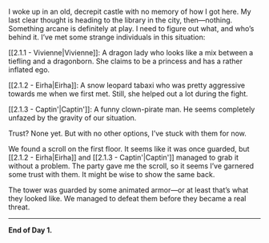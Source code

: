 I woke up in an old, decrepit castle with no memory of how I got here. My last clear thought is heading to the library in the city, then—nothing. Something arcane is definitely at play. I need to figure out what, and who’s behind it. I’ve met some strange individuals in this situation:

[[2.1.1 - Vivienne|Vivienne]]: A dragon lady who looks like a mix between a tiefling and a dragonborn. She claims to be a princess and has a rather inflated ego.

[[2.1.2 - Eirha|Eirha]]: A snow leopard tabaxi who was pretty aggressive towards me when we first met. Still, she helped out a lot during the fight.

[[2.1.3 - Captin'|Captin']]: A funny clown-pirate man. He seems completely unfazed by the gravity of our situation.

Trust? None yet. But with no other options, I’ve stuck with them for now.

We found a scroll on the first floor. It seems like it was once guarded, but [[2.1.2 - Eirha|Eirha]] and [[2.1.3 - Captin'|Captin']] managed to grab it without a problem. The party gave me the scroll, so it seems I’ve garnered some trust with them. It might be wise to show the same back.

The tower was guarded by some animated armor—or at least that’s what they looked like. We managed to defeat them before they became a real threat.

---

**End of Day 1.**